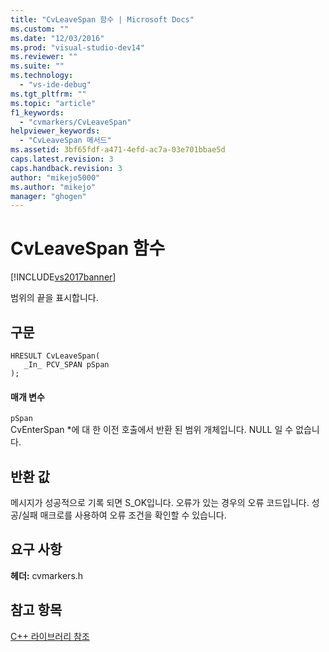 ```yaml
---
title: "CvLeaveSpan 함수 | Microsoft Docs"
ms.custom: ""
ms.date: "12/03/2016"
ms.prod: "visual-studio-dev14"
ms.reviewer: ""
ms.suite: ""
ms.technology: 
  - "vs-ide-debug"
ms.tgt_pltfrm: ""
ms.topic: "article"
f1_keywords: 
  - "cvmarkers/CvLeaveSpan"
helpviewer_keywords: 
  - "CvLeaveSpan 메서드"
ms.assetid: 3bf65fdf-a471-4efd-ac7a-03e701bbae5d
caps.latest.revision: 3
caps.handback.revision: 3
author: "mikejo5000"
ms.author: "mikejo"
manager: "ghogen"
---
```

# CvLeaveSpan 함수
[!INCLUDE[vs2017banner](../code-quality/includes/vs2017banner.md)]

범위의 끝을 표시합니다.  
  
## 구문  
  
```  
HRESULT CvLeaveSpan(  
   _In_ PCV_SPAN pSpan  
);  
```  
  
#### 매개 변수  
 `pSpan`  
 CvEnterSpan \*에 대 한 이전 호출에서 반환 된 범위 개체입니다.  NULL 일 수 없습니다.  
  
## 반환 값  
 메시지가 성공적으로 기록 되면 S\_OK입니다.  오류가 있는 경우의 오류 코드입니다.  성공\/실패 매크로를 사용하여 오류 조건을 확인할 수 있습니다.  
  
## 요구 사항  
 **헤더:** cvmarkers.h  
  
## 참고 항목  
 [C\+\+ 라이브러리 참조](../profiling/cpp-library-reference.md)